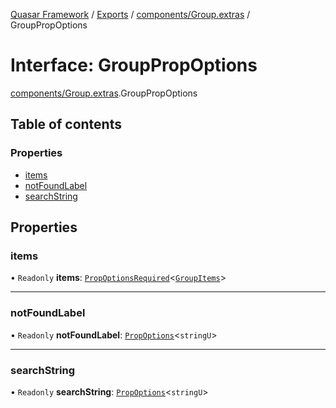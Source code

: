 [Quasar Framework](../index.md) / [Exports](../modules.md) / [components/Group.extras](../modules/components_Group_extras.md) / GroupPropOptions

# Interface: GroupPropOptions

[components/Group.extras](../modules/components_Group_extras.md).GroupPropOptions

## Table of contents

### Properties

- [items](components_Group_extras.GroupPropOptions.md#items)
- [notFoundLabel](components_Group_extras.GroupPropOptions.md#notfoundlabel)
- [searchString](components_Group_extras.GroupPropOptions.md#searchstring)

## Properties

### items

• `Readonly` **items**: [`PropOptionsRequired`](components_api.PropOptionsRequired.md)<[`GroupItems`](../modules/components_Group_extras.md#groupitems)\>

___

### notFoundLabel

• `Readonly` **notFoundLabel**: [`PropOptions`](components_api.PropOptions.md)<`stringU`\>

___

### searchString

• `Readonly` **searchString**: [`PropOptions`](components_api.PropOptions.md)<`stringU`\>
